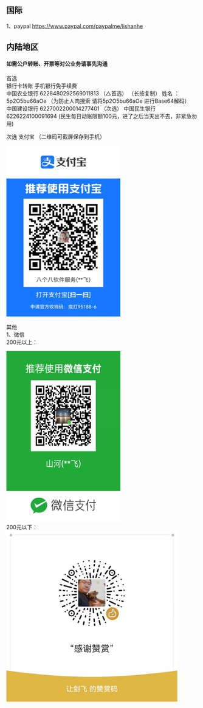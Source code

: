 ## 国际
1、paypal  https://www.paypal.com/paypalme/lishanhe 

## 内陆地区
#### 如需公户转账、开票等对公业务请事先沟通   
首选  
  银行卡转账  手机银行免手续费  
中国农业银行  6228480292569011813  （△首选） （长按复制） 姓名 ： 5p2O5bu66aOe （为防止人肉搜索  请将5p2O5bu66aOe 进行Base64解码）  
中国建设银行  6227002200014277401  （次选）
中国民生银行  6226224100091694 (民生每日动账限额100元，进了之后当天出不去，非紧急勿用)

次选  支付宝   （二维码可截屏保存到手机）
<div> <img src="file/支付宝收款李山河.jpg" style="width: 300px;height: 450px" alt="支付宝"/></div>  
     
其他  
 1、微信  
 200元以上：
 <div> <img src="file/微信收款李山河.jpg" style="width: 300px;height: 450px" alt="微信个人收款码"/></div>
 200元以下：
 <div> <img src="file/wechat_zs.jpg" style="width: 450px;height: 450px" alt="微信赞赏码"/></div>    
 
